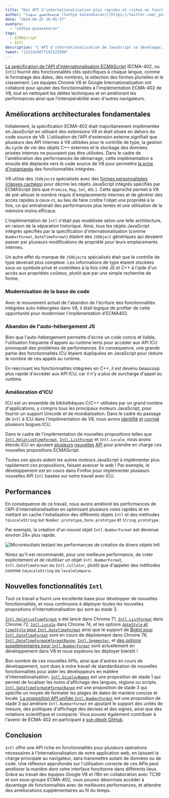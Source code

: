 ```yaml
---
title: "Des API d'internationalisation plus rapides et riches en fonctionnalités"
author: "[சத்யா குணசேகரன் (Sathya Gunasekaran)](https://twitter.com/_gsathya)"
date: "2019-04-25 16:45:37"
avatars: 
  - "sathya-gunasekaran"
tags: 
  - ECMAScript
  - Intl
description: "L'API d'internationalisation de JavaScript se développe, et son implémentation dans V8 devient plus rapide !"
tweet: "1121424877142122500"
---
```

[La spécification de l'API d'internationalisation ECMAScript](https://tc39.es/ecma402/) (ECMA-402, ou `Intl`) fournit des fonctionnalités clés spécifiques à chaque langue, comme le formatage des dates, des nombres, la sélection des formes plurielles et le classement. Les équipes Chrome V8 et Google Internationalization ont collaboré pour ajouter des fonctionnalités à l'implémentation ECMA-402 de V8, tout en nettoyant les dettes techniques et en améliorant les performances ainsi que l'interopérabilité avec d'autres navigateurs.

<!--truncate-->
## Améliorations architecturales fondamentales

Initialement, la spécification ECMA-402 était majoritairement implémentée en JavaScript en utilisant des extensions V8 et était située en dehors du code source de V8. L'utilisation de l'API d'extension externe signifiait que plusieurs des API internes à V8 utilisées pour le contrôle de type, la gestion du cycle de vie des objets C++ externes et le stockage des données privées internes ne pouvaient pas être utilisées. Dans le cadre de l'amélioration des performances de démarrage, cette implémentation a ensuite été déplacée vers le code source de V8 pour permettre [la prise d'instantanés](/blog/custom-startup-snapshots) des fonctionnalités intégrées.

V8 utilise des `JSObject`s spécialisés avec des [formes personnalisées (classes cachées)](https://mathiasbynens.be/notes/shapes-ics) pour décrire les objets JavaScript intégrés spécifiés par ECMAScript (tels que `Promise`, `Map`, `Set`, etc.). Cette approche permet à V8 de pré-allouer le nombre requis d'emplacements internes et de générer des accès rapides à ceux-ci, au lieu de faire croître l'objet une propriété à la fois, ce qui entraînerait des performances plus lentes et une utilisation de la mémoire moins efficace.

L'implémentation de `Intl` n'était pas modélisée selon une telle architecture, en raison de la séparation historique. Ainsi, tous les objets JavaScript intégrés spécifiés par la spécification d'internationalisation (comme `NumberFormat`, `DateTimeFormat`) étaient des `JSObject` génériques qui devaient passer par plusieurs modifications de propriété pour leurs emplacements internes.

Un autre effet du manque de `JSObject`s spécialisés était que le contrôle de type devenait plus complexe. Les informations de type étaient stockées sous un symbole privé et contrôlées à la fois côté JS et C++ à l'aide d'un accès aux propriétés coûteux, plutôt que par une simple recherche de forme.

### Modernisation de la base de code

Avec le mouvement actuel de l'abandon de l'écriture des fonctionnalités intégrées auto-hébergées dans V8, il était logique de profiter de cette opportunité pour moderniser l'implémentation d'ECMA402.

### Abandon de l'auto-hébergement JS

Bien que l'auto-hébergement permette d'écrire un code concis et lisible, l'utilisation fréquente d'appels au runtime lents pour accéder aux API ICU provoquait des problèmes de performances. En conséquence, une grande partie des fonctionnalités ICU étaient dupliquées en JavaScript pour réduire le nombre de ces appels au runtime.

En réécrivant les fonctionnalités intégrées en C++, il est devenu beaucoup plus rapide d'accéder aux API ICU, car il n'y a plus de surcharge d'appel au runtime.

### Amélioration d'ICU

ICU est un ensemble de bibliothèques C/C++ utilisées par un grand nombre d'applications, y compris tous les principaux moteurs JavaScript, pour fournir un support Unicode et de mondialisation. Dans le cadre du passage de `Intl` à ICU dans l'implémentation de V8, nous avons [identifié](https://unicode-org.atlassian.net/browse/ICU-20140) [et](https://unicode-org.atlassian.net/browse/ICU-9562) [corrigé](https://unicode-org.atlassian.net/browse/ICU-20098) plusieurs bogues ICU.

Dans le cadre de l'implémentation de nouvelles propositions telles que [`Intl.RelativeTimeFormat`](/features/intl-relativetimeformat), [`Intl.ListFormat`](/features/intl-listformat) et `Intl.Locale`, nous avons étendu ICU en ajoutant [plusieurs](https://unicode-org.atlassian.net/browse/ICU-13256) [nouvelles](https://unicode-org.atlassian.net/browse/ICU-20121) [API](https://unicode-org.atlassian.net/browse/ICU-20342) pour prendre en charge ces nouvelles propositions ECMAScript.

Toutes ces ajouts aident les autres moteurs JavaScript à implémenter plus rapidement ces propositions, faisant avancer le web ! Par exemple, le développement est en cours dans Firefox pour implémenter plusieurs nouvelles API `Intl` basées sur notre travail avec ICU.

## Performances

En conséquence de ce travail, nous avons amélioré les performances de l'API d'internationalisation en optimisant plusieurs voies rapides et en mettant en cache l'initialisation des différents objets `Intl` et des méthodes `toLocaleString` sur `Number.prototype`, `Date.prototype` et `String.prototype`.

Par exemple, la création d'un nouvel objet `Intl.NumberFormat` est devenue environ 24× plus rapide.

![[Microrésultats](https://cs.chromium.org/chromium/src/v8/test/js-perf-test/Intl/constructor.js) testant les performances de création de divers objets `Intl`](/_img/intl/performance.svg)

Notez qu'il est recommandé, pour une meilleure performance, de créer explicitement *et de réutiliser* un objet `Intl.NumberFormat`, `Intl.DateTimeFormat` ou `Intl.Collator`, plutôt que d'appeler des méthodes comme `toLocaleString` ou `localeCompare`.

## Nouvelles fonctionnalités `Intl`

Tout ce travail a fourni une excellente base pour développer de nouvelles fonctionnalités, et nous continuons à déployer toutes les nouvelles propositions d'internationalisation qui sont au stade 3.

[`Intl.RelativeTimeFormat`](/features/intl-relativetimeformat) a été lancé dans Chrome 71, [`Intl.ListFormat`](/features/intl-listformat) dans Chrome 72, [`Intl.Locale`](https://developer.mozilla.org/en-US/docs/Web/JavaScript/Reference/Global_Objects/Locale) dans Chrome 74, et les options [`dateStyle` et `timeStyle` pour `Intl.DateTimeFormat`](https://github.com/tc39/proposal-intl-datetime-style) ainsi que le support de [BigInt pour `Intl.DateTimeFormat`](https://github.com/tc39/ecma402/pull/236) sont en cours de déploiement dans Chrome 76. [`Intl.DateTimeFormat#formatRange`](https://github.com/tc39/proposal-intl-DateTimeFormat-formatRange), [`Intl.Segmenter`](https://github.com/tc39/proposal-intl-segmenter/), et [des options supplémentaires pour `Intl.NumberFormat`](https://github.com/tc39/proposal-unified-intl-numberformat/) sont actuellement en développement dans V8 et nous espérons les déployer bientôt !

Bon nombre de ces nouvelles APIs, ainsi que d'autres en cours de développement, sont dues à notre travail de standardisation de nouvelles fonctionnalités pour aider les développeurs en matière d'internationalisation. [`Intl.DisplayNames`](https://github.com/tc39/proposal-intl-displaynames) est une proposition de stade 1 qui permet de localiser les noms d'affichage des langues, régions ou scripts. [`Intl.DateTimeFormat#formatRange`](https://github.com/fabalbon/proposal-intl-DateTimeFormat-formatRange) est une proposition de stade 3 qui spécifie un moyen de formater les plages de dates de manière concise et locale. [La proposition API unifiée `Intl.NumberFormat`](https://github.com/tc39/proposal-unified-intl-numberformat) est une proposition de stade 3 qui améliore `Intl.NumberFormat` en ajoutant le support des unités de mesure, des politiques d'affichage des devises et des signes, ainsi que des notations scientifique et compacte. Vous pouvez également contribuer à l'avenir de ECMA-402 en participant à [son dépôt GitHub](https://github.com/tc39/ecma402).

## Conclusion

`Intl` offre une API riche en fonctionnalités pour plusieurs opérations nécessaires à l'internationalisation de votre application web, en laissant la charge principale au navigateur, sans transmettre autant de données ou de code. Une réflexion approfondie sur l'utilisation correcte de ces APIs peut améliorer la manière dont votre interface fonctionne dans différents lieux. Grâce au travail des équipes Google V8 et i18n en collaboration avec TC39 et son sous-groupe ECMA-402, vous pouvez désormais accéder à davantage de fonctionnalités avec de meilleures performances, et attendre des améliorations supplémentaires au fil du temps.
